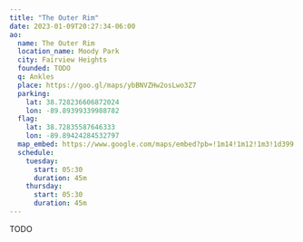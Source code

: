 ```yaml
---
title: "The Outer Rim"
date: 2023-01-09T20:27:34-06:00
ao:
  name: The Outer Rim
  location_name: Moody Park
  city: Fairview Heights
  founded: TODO
  q: Ankles
  place: https://goo.gl/maps/ybBNVZHw2osLwo3Z7
  parking:
    lat: 38.728236606872024
    lon: -89.89399339988782
  flag:
    lat: 38.72835587646333
    lon: -89.89424284532797
  map_embed: https://www.google.com/maps/embed?pb=!1m14!1m12!1m3!1d399.7069362810231!2d-89.89426027968696!3d38.72821306679861!2m3!1f0!2f0!3f0!3m2!1i1024!2i768!4f13.1!5e1!3m2!1sen!2sus!4v1673444290826!5m2!1sen!2sus
  schedule:
    tuesday:
      start: 05:30
      duration: 45m
    thursday:
      start: 05:30
      duration: 45m
---
```

TODO
